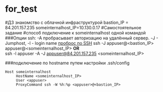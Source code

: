 # for_test
#ДЗ знакомство с облачной инфраструктурой
bastion_IP = 84.201.157.235
someinternalhost_IP=10.130.0.17
#Самостоятельное задание
#способ подключение к someinternalhost одной командой 
###Опции ssh: -A пробрасывает авторизацию на удалённый сервер. -J - Jumphost, -l - login name
[проброс по SSH](https://itsecforu.ru/2018/11/29/%D0%BA%D0%B0%D0%BA-%D0%BF%D0%BE%D0%BB%D1%83%D1%87%D0%B8%D1%82%D1%8C-%D0%B4%D0%BE%D1%81%D1%82%D1%83%D0%BF-%D0%BA-%D1%83%D0%B4%D0%B0%D0%BB%D0%B5%D0%BD%D0%BD%D0%BE%D0%BC%D1%83-%D1%81%D0%B5%D1%80%D0%B2/)
ssh -J  appuser@<bastion_IP> appuser@<someinternalhost_IP>
**OR**  
ssh -l appuser -A -J appuser@84.201.157.235 <someinternalhost_IP>

###подключение по hostname путем настройки .ssh/config
```
Host someinternalhost
     HostName <someinternalhost_IP>
     User <appuser>
     ProxyCommand ssh -W %h:%p <appuser>@<bastion_IP>
```


